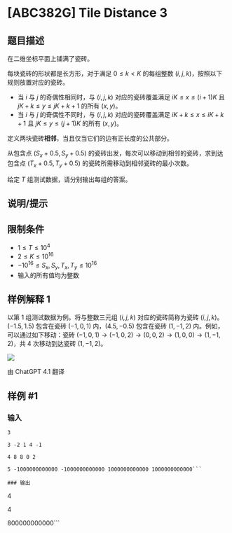 # [ABC382G] Tile Distance 3

## 题目描述

在二维坐标平面上铺满了瓷砖。

每块瓷砖的形状都是长方形，对于满足 $0 \leq k < K$ 的每组整数 $(i, j, k)$，按照以下规则放置对应的瓷砖。

- 当 $i$ 与 $j$ 的奇偶性相同时，与 $(i, j, k)$ 对应的瓷砖覆盖满足 $iK \leq x \leq (i+1)K$ 且 $jK + k \leq y \leq jK + k + 1$ 的所有 $(x, y)$。
- 当 $i$ 与 $j$ 的奇偶性不同时，与 $(i, j, k)$ 对应的瓷砖覆盖满足 $iK + k \leq x \leq iK + k + 1$ 且 $jK \leq y \leq (j+1)K$ 的所有 $(x, y)$。

定义两块瓷砖**相邻**，当且仅当它们的边有正长度的公共部分。

从包含点 $(S_x + 0.5, S_y + 0.5)$ 的瓷砖出发，每次可以移动到相邻的瓷砖，求到达包含点 $(T_x + 0.5, T_y + 0.5)$ 的瓷砖所需移动到相邻瓷砖的最小次数。

给定 $T$ 组测试数据，请分别输出每组的答案。

## 说明/提示

## 限制条件

- $1 \leq T \leq 10^4$
- $2 \leq K \leq 10^{16}$
- $-10^{16} \leq S_x, S_y, T_x, T_y \leq 10^{16}$
- 输入的所有值均为整数

## 样例解释 1

以第 1 组测试数据为例。将与整数三元组 $(i, j, k)$ 对应的瓷砖简称为瓷砖 $(i, j, k)$。$(-1.5, 1.5)$ 包含在瓷砖 $(-1, 0, 1)$ 内，$(4.5, -0.5)$ 包含在瓷砖 $(1, -1, 2)$ 内。例如，可以通过如下移动：瓷砖 $(-1, 0, 1) \to (-1, 0, 2) \to (0, 0, 2) \to (1, 0, 0) \to (1, -1, 2)$，共 4 次移动到达瓷砖 $(1, -1, 2)$。

![](https://img.atcoder.jp/abc382/89f3686844bfbe1ca95741ff33cd3468.png)

由 ChatGPT 4.1 翻译

## 样例 #1

### 输入

```
3
3 -2 1 4 -1
4 8 8 0 2
5 -1000000000000 -1000000000000 1000000000000 1000000000000```

### 输出

```
4
4
800000000000```

